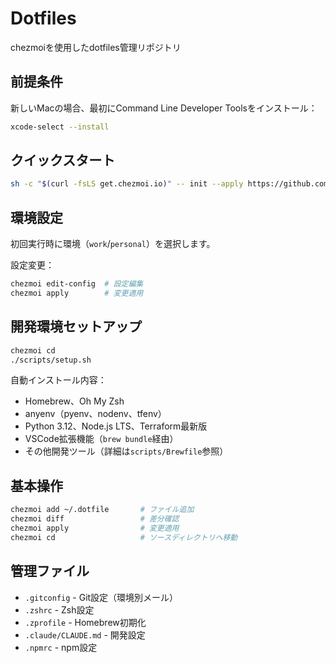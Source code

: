 # Dotfiles

chezmoiを使用したdotfiles管理リポジトリ

## 前提条件

新しいMacの場合、最初にCommand Line Developer Toolsをインストール：
```bash
xcode-select --install
```

## クイックスタート

```bash
sh -c "$(curl -fsLS get.chezmoi.io)" -- init --apply https://github.com/hirobf10/dotfiles.git
```

## 環境設定

初回実行時に環境（`work`/`personal`）を選択します。

設定変更：
```bash
chezmoi edit-config  # 設定編集
chezmoi apply        # 変更適用
```

## 開発環境セットアップ

```bash
chezmoi cd
./scripts/setup.sh
```

自動インストール内容：
- Homebrew、Oh My Zsh
- anyenv（pyenv、nodenv、tfenv）
- Python 3.12、Node.js LTS、Terraform最新版
- VSCode拡張機能（`brew bundle`経由）
- その他開発ツール（詳細は`scripts/Brewfile`参照）

## 基本操作

```bash
chezmoi add ~/.dotfile       # ファイル追加
chezmoi diff                 # 差分確認
chezmoi apply                # 変更適用
chezmoi cd                   # ソースディレクトリへ移動
```

## 管理ファイル

- `.gitconfig` - Git設定（環境別メール）
- `.zshrc` - Zsh設定
- `.zprofile` - Homebrew初期化
- `.claude/CLAUDE.md` - 開発設定
- `.npmrc` - npm設定